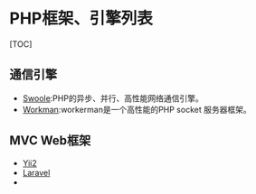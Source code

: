 # PHP框架、引擎列表

[TOC]



## 通信引擎

* [Swoole](http://www.swoole.com/):PHP的异步、并行、高性能网络通信引擎。
* [Workman](http://www.workerman.net/workerman):workerman是一个高性能的PHP socket 服务器框架。



## MVC Web框架

* [Yii2](http://www.yiiframework.com)
* [Laravel](https://laravel.com/)
* ​